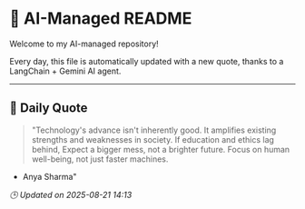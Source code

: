 # 🧠 AI-Managed README

Welcome to my AI-managed repository!

Every day, this file is automatically updated with a new quote, thanks to a LangChain + Gemini AI agent.

---

## 📅 Daily Quote

> "Technology's advance isn't inherently good.
It amplifies existing strengths and weaknesses in society.
If education and ethics lag behind,
Expect a bigger mess, not a brighter future.
Focus on human well-being, not just faster machines.
- Anya Sharma"

*🕒 Updated on 2025-08-21 14:13*